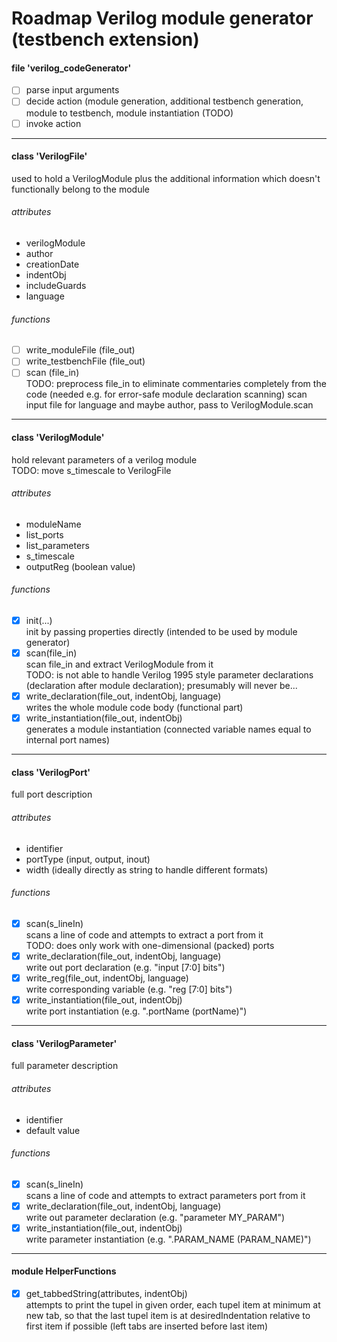 # Roadmap Verilog module generator (testbench extension)


#### file 'verilog_codeGenerator'
* [ ] parse input arguments
* [ ] decide action (module generation, additional testbench generation, module to testbench, module instantiation (TODO)
* [ ] invoke action

---

#### class 'VerilogFile'
used to hold a VerilogModule plus the additional information which doesn't functionally belong to the module
###### attributes
* verilogModule 
* author
* creationDate
* indentObj
* includeGuards
* language
###### functions
* [ ] write_moduleFile (file_out)
* [ ] write_testbenchFile (file_out)
* [ ] scan (file_in)  
  TODO: preprocess file_in to eliminate commentaries completely from the code (needed e.g. for error-safe module declaration scanning)
scan input file for language and maybe author, pass to VerilogModule.scan
--- 

#### class 'VerilogModule'  
hold relevant parameters of a verilog module  
TODO: move s_timescale to VerilogFile
###### attributes
* moduleName  
* list_ports
* list_parameters
* s_timescale
* outputReg (boolean value)
###### functions
* [x] init(...)  
init by passing properties directly (intended to be used by module generator)
* [x] scan(file_in)  
scan file_in and extract VerilogModule from it  
TODO: is not able to handle Verilog 1995 style parameter declarations (declaration after module declaration); presumably will never be...
* [x] write_declaration(file_out, indentObj, language)  
writes the whole module code body (functional part)
* [x] write_instantiation(file_out, indentObj)  
generates a module instantiation (connected variable names equal to internal port names)
---

#### class 'VerilogPort'  
full port description  
###### attributes  
* identifier
* portType (input, output, inout)
* width (ideally directly as string to handle different formats)
###### functions
* [x] scan(s_lineIn)  
	scans a line of code and attempts to extract a port from it  
	TODO: does only work with one-dimensional (packed) ports
* [x] write_declaration(file_out, indentObj, language)  
	write out port declaration (e.g. "input	[7:0] bits")
* [x] write_reg(file_out, indentObj, language)  
	write corresponding variable (e.g. "reg [7:0] bits")
* [x] write_instantiation(file_out, indentObj)  
  	write port instantiation (e.g. ".portName	(portName)")
---

#### class 'VerilogParameter'  
full parameter description  
###### attributes  
* identifier
* default value
###### functions
* [x] scan(s_lineIn)  
	scans a line of code and attempts to extract parameters port from it
* [x] write_declaration(file_out, indentObj, language)  
	write out parameter declaration (e.g. "parameter MY_PARAM")
* [x] write_instantiation(file_out, indentObj)  
  	write parameter instantiation (e.g. ".PARAM_NAME (PARAM_NAME)")
---

#### module HelperFunctions
* [x] get_tabbedString(attributes, indentObj)  
	attempts to print the tupel in given order, each tupel item at minimum at new tab, so that the last tupel item is at desiredIndentation relative to first item if possible (left tabs are inserted before last item)
